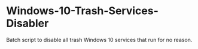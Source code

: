 # Windows-10-Trash-Services-Disabler
Batch script to disable all trash Windows 10 services that run for no reason.
